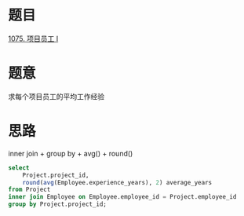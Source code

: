 # 题目
[1075. 项目员工 I](https://leetcode-cn.com/problems/project-employees-i/)

# 题意
求每个项目员工的平均工作经验


# 思路
inner join + group by + avg() + round()

```sql
select 
    Project.project_id, 
    round(avg(Employee.experience_years), 2) average_years
from Project 
inner join Employee on Employee.employee_id = Project.employee_id 
group by Project.project_id;
```